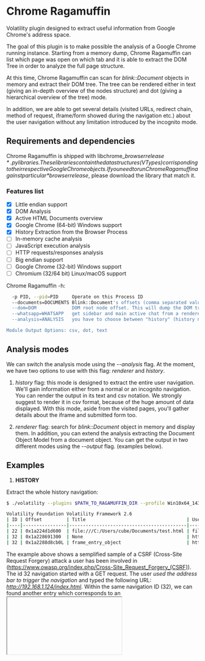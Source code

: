 # Chrome Ragamuffin
Volatility plugin designed to extract useful information from Google Chrome's address space.

The goal of this plugin is to make possible the analysis of a Google Chrome running instance. Starting from a memory dump, 
Chrome Ragamuffin can list which page was open on which tab and it is able to extract the DOM Tree in order to analyze the full page structure.

At this time, Chrome Ragamuffin can scan for *blink::Document* objects in memory and extract their DOM tree. The tree can be rendered either in text (giving an in-depth overview of the nodes structure) and dot (giving a hierarchical overview of the tree) mode.

In addition, we are able to get several details (visited URLs, redirect chain, method of request, iframe/form showed during the navigation etc.) about the user navigation without any limitation introduced by the incognito mode.

## Requirements and dependencies
Chrome Ragamuffin is shipped with libchrome_*$browserrelease*.py libraries. These libraries contain the data structures (VTypes) corrisponding to their respective Google Chrome objects. If you need to run Chrome Ragamuffin against particular *$browserrelease*, please download the library that match it.
### Features list
- [x] Little endian support
- [x] DOM Analysis
- [x] Active HTML Documents overview
- [x] Google Chrome (64-bit) Windows support
- [x] History Extraction from the Browser Process
- [ ] In-memory cache analysis
- [ ] JavaScript execution analysis
- [ ] HTTP requests/responses analysis
- [ ] Big endian support
- [ ] Google Chrome (32-bit) Windows support
- [ ] Chromium (32/64 bit) Linux/macOS support

Chrome Ragamuffin -h:

```sh
  -p PID, --pid=PID     Operate on this Process ID
  --documents=DOCUMENTS Blink::Document's offsets (comma separated values)
  --dom=DOM             DOM root node offset. This will dump the DOM tree
  --whatsapp=WHATSAPP   get sidebar and main active chat from a renderer process
  --analysis=ANALYSIS   you have to choose between "history" (history navigation from browser process) and "renderer" (document objects from the renderer process)

Module Output Options: csv, dot, text
```

## Analysis modes
We can switch the analysis mode using the *--analysis* flag. At the moment, we have two options to use with this flag: *renderer* and *history*.

1) *history* flag:
this mode is designed to extract the entire user navigation. We'll gain information either from a normal or an incognito navigation. You can render the output in its text and csv notation. We strongly suggest to render it in csv format, because of the huge amount of data displayed.
With this mode, aside from the visited pages, you'll gather details about the iframe and submitted form too.

2) *renderer* flag:
search for *blink::Document* object in memory and display them. In addition, you can extend the analysis extracting the Document Object Model from a document object.
You can get the output in two different modes using the *--output* flag. (examples below).

## Examples
1) **HISTORY**

Extract the whole history navigation:
```sh
$ ./volatility --plugins $PATH_TO_RAGAMUFFIN_DIR --profile Win10x64_14393 -f dump1.vmem chrome_ragamuffin --analysis history

Volatility Foundation Volatility Framework 2.6
| ID | Offset         | Title                                     | User typed url                            | Original request url                      | Status code | Method | Post params   | Transition                                           | Referer                                | Redirect chain                          | UTC Timestamp       | Restore type           | Type page        |
|----|----------------|-------------------------------------------|-------------------------------------------|-------------------------------------------|-------------|--------|---------------|------------------------------------------------------|----------------------------------------|-----------------------------------------|---------------------|------------------------|------------------|
| 22 | 0x1a224d1d600  | file:///C:/Users/cube/Documents/test.html | file:///C:/Users/cube/Documents/test.html | file:///C:/Users/cube/Documents/test.html | 0           | GET    | 0             | Reload page, session restore or undo close tab       | None                                   | data:text/html,chromewebdata            | 21/09/2017 08.40.22 | LAST_SESSION_CRASHED   | ERROR            |
| 32 | 0x1a228691300  | None                                      | http://192.168.1.124/index.html           | http://192.168.1.124/index.html           | 200         | GET    | 200           | User used the address bar to trigger this navigation | None                                   | http://192.168.1.124/index.html         | 21/09/2017 09.14.28 | Entry was not restored | NORMAL           |
| 32 | 0x1a2288d8cb0L | frame_entry_object                        | http://mybank.com/changepassword.php      | http://mybank.com/changepassword.php      | None        | POST   | 0x1a2288d8e20 | None                                                 | http://192.168.1.124/hghrueguoeir.html | http://192.168.1.124/changepassword.php | 21/09/2017 09.14.28 | None                   | framePath frame0 |
```

The example above shows a semplified sample of a CSRF (Cross-Site Request Forgery) attack a user has been involved in (https://www.owasp.org/index.php/Cross-Site_Request_Forgery_(CSRF)). The id 32 navigation started with a GET request. The user *used the address bar to trigger the navigation* and typed the following URL: *http://192.168.1.124/index.html*. Within the same navigation ID (32), we can found another entry which corresponds to an <iframe> (*framePath frame0*) element contained in the *index.html* page. This iframe is displaying the webpage at the *http://192.168.1.124/changepassword.php* URL and it was reached by a POST request from the *http://192.168.1.124/hghrueguoeir.html* URL (the *referer*). Using the *volshell* we can extract the information related to the submitted form which started out the POST request, dumping out the PageState object at the *Post params* address (0x1a2288d8e20):

```sh
$ ./volatility --plugins $PATH_TO_RAGAMUFFIN_DIR --profile Win10x64_14393 -f dump.vmem volshell --offset 0xffffd08754ae5780

In [1]: p = proc()

In [2]: proc_as = p.get_process_address_space()

In [3]: frame_entry = obj.Object("FrameNavigationEntry", vm=proc_as, offset=0x1a2288d8cb0) #offset field 

In [4]: frame_entry.dump_page_state()
Out[4]: '\xac\x01..\x19.......N...h.t.t.p.:././.1.9.2...1.6.8...1...1.2.4./.c.h.a.n.g.e.p.a.s.s.w.o.r.d...p.h.p...@...<.!.-.-.f.r.a.m.e.P.a.t.h. ././.<.!.-.-.f.r.a.m.e.0.-.-.>.-.-.>.....L...h.t.t.p.:././.1.9.2...1.6.8...1...1.2.4./.h.g.h.r.u.e.g.u.o.e.i.r...h.t.m.l.....\xab\x02\x07\x85\xafY\x05.\xac\x02\x07\x85\xafY\x05.\x02...........\x01...\x01.......-...**new_username**=username&**new_password=qwerty1345**...\x0e\xb8\x07\x85\xafY\x05.....B...a.p.p.l.i.c.a.t.i.o.n./.x.-.w.w.w.-.f.o.r.m.-.u.r.l.e.n.c.o.d.e.d.......'
```

This object reperesents some frame object's serialized information:
* **h.t.t.p.:././.1.9.2...1.6.8...1...1.2.4./.c.h.a.n.g.e.p.a.s.s.w.o.r.d...p.h.p** is the value of the *action* value of the form
* **new_username=username&new_password=qwerty1345** are the form fields
* **a.p.p.l.i.c.a.t.i.o.n./.x.-.w.w.w.-.f.o.r.m.-.u.r.l.e.n.c.o.d.e.d** is the mime-type of the form

To sum up, the user visited a web page (http://192.168.1.124/index.html) which contained an iframe (with src=http://192.168.1.124/hghrueguoeir.html). In the iframe, a POST request was submitted on http://mybank.com/changepassword.php web site with **username** and **password** form fields (new_username=username&new_password=qwerty1345).

2) **RENDERER**

Extract all available *blink::Document* objects in memory with their respective memory offset:
```sh
$ ./volatility --plugins $PATH_TO_RAGAMUFFIN_DIR --profile Win10x64_14393 -f dump2.vmem chrome_ragamuffin --analysis renderer

Volatility Foundation Volatility Framework 2.6
Pid      Document offset      URL                                                Title                                              DOM start address
-------- -------------------- -------------------------------------------------- -------------------------------------------------- -----------------
    4384 0x3f8c0aa25a0        https://truel.it/                                  TRUEL IT | Home                                    0x3f8c0aa3230   
    3184 0x34da48225a0        https://www.google.it/                             Google                                             0x34da4823230   
    3948 0x35c2ff825a0        https://twitter.com/                               Twitter. ? ci? che sta accadendo.                  0x35c2ff83230   
    3948 0x35c2ffc1838        https://twitter.com/i/vi...&player_id=1&rpc_init=1 Twitter web player                                 0x35c2ffc30f8   
    3948 0x35c2ffc2468        https://twitter.com/i/vi...&player_id=0&rpc_init=1 Twitter web player                                 0x35c2ffc9b98   
    3948 0x35c2ffe1838        about:blank                                        None                                               0x35c2ffe2468   
    3948 0x35c2ffe4260        about:blank                                        None                                               0x35c2ffe4e90   
    3948 0x35c2ffea3e0        about:blank                                        None                                               0x35c2ffeb010  
    3948 0x35c2ffec050        about:blank                                        None                                               0x35c2ffecc80   
    3948 0x35c30003ec0        about:blank                                        None                                               0x35c30004af0   
    3948 0x35c30009048        about:blank                                        None                                               0x35c30009c78   
    3948 0x35c30013ce8        about:blank                                        None                                               0x35c30014918   
    3948 0x35c3001d810        https://twitter.com/push_service_worker.js         None                                               0x35c3001e440   
    3588 0x4d67092f220        https://app.tutanota.com/#box                      vulwdfhvl@tuta.io - Tutanota                       0x4d67092fff0   
     540 0x3b7f3d225a0        http://192.168.1.135/econom.html                   None                                               0x3b7f3d231d0   
     540 0x3b7f3d261d0        data:text/html,chromewebdata                       138.68.93.144                                      0x3b7f3d26e60   
```
Every line in the table corresponds to a WebKit's *blink::Document* object, which describes the active HTML document rendered in a browser tab.
These information makes us able to gain an overview of the data we're going to examine in details in the next steps. For each *Document*, Chrome Ragamuffin returns the memory offset (Document offset) and the virtual address of the first DOM element (*html* tag). The *URL* and *Title* fields show us the URL of the *Document* and the *title* tag content rispectively. At last, every tab in Google Chrome is a separate thread and every object is associated to its tab PID.

Extract the DOM Tree in dot language of a document:
```sh
$ ./volatility --plugins $PATH_TO_RAGAMUFFIN_DIR --profile Win10x64_14393 -f dump2.vmem chrome_ragamuffin -p 540 --analysis renderer --documents 0x3b7f3d225a0 --dom 0x3b7f3d231d0 --output dot --output-file econom.dot
```
- http://192.168.1.135/econom.html:
![DOT DOM Tree](https://github.com/MalfurionStormrage/chrome_ragamuffin/blob/master/540.png)

Print the DOM Tree in text mode:
```sh
$ ./volatility --plugins $PATH_TO_RAGAMUFFIN_DIR --profile Win10x64_14393 -f dump2.vmem chrome_ragamuffin -p 540 --analysis renderer --documents 0x3b7f3d225a0 --dom 0x3b7f3d231d0
Volatility Foundation Volatility Framework 2.6
Node tag: html
Node attributes: {}
Memory offset: 0x3b7f3d231d0

Node tag: head
Node attributes: {}
Memory offset: 0x3b7f3d23238

Node tag: title
Node attributes: {}
Memory offset: 0x3b7f3d232a0

[...]

Node tag: img
Node attributes: {'src': './img.jpg'}
Memory offset: 0x3b7f3d23640

[..]

Node tag: iframe
Node attributes: {}
src: ./page.html
Memory offset: 0x3b7f3d237c8
Contained document offset: 0x3b7f3d261d0

Node tag: Text
Content: 

Node tag: h3
Node attributes: {}
Memory offset: 0x3b7f3d246d0

Node tag: Text
Content: YOU WON A LOT OF MONEY!

[...]
```

## Analysis with *volshell* plugin:
Below, we went through the DOM elements using the *volshell* plugin. With its help we can perform a targeted analysis on DOM's elements that we are interested in.

Get DOM Tree:

```sh
In [4]: document = obj.Object("chrome_document", vm=proc_as, offset=0x3b7f3d225a0)
In [5]: dom = chrome_ragamuffin.DOMScanner(document.documentElement, proc_as).scan()

In [6]: dom
Out[6]: 
[[_element Element] @ 0x3B7F3D231D0,
 [_element Element] @ 0x3B7F3D23238,
 [_element Element] @ 0x3B7F3D232A0,
 [_textNode TextNode] @ 0x3B7F3D23310,
 [_element Element] @ 0x3B7F3D23360,
 [_textNode TextNode] @ 0x3B7F3D233C8,
 [_element Element] @ 0x3B7F3D23418,
 [_textNode TextNode] @ 0x3B7F3D23480,
 [_element Element] @ 0x3B7F3D234D0,
 [_textNode TextNode] @ 0x3B7F3D23538,
 [_element Element] @ 0x3B7F3D23588,
 [_textNode TextNode] @ 0x3B7F3D235F0,
 [_element Element] @ 0x3B7F3D23640,
 [_element Element] @ 0x3B7F3D23710,
 [_textNode TextNode] @ 0x3B7F3D23778,
 [_html_iframe_element HTMLIframeElement] @ 0x3B7F3D237C8,
 [_textNode TextNode] @ 0x3B7F3D24680,
 [_element Element] @ 0x3B7F3D246D0,
 [_textNode TextNode] @ 0x3B7F3D24738,
 [_textNode TextNode] @ 0x3B7F3D24788,
 [_textNode TextNode] @ 0x3B7F3D247D8]
```
Search for iframe nodes:
```sh
In [8]: iframe = [x for x in dom if x.tagName == "iframe"]
In [13]: dt(iframe[0])
[_html_iframe_element HTMLIframeElement] @ 0x3B7F3D237C8
0x0   : Element                        4088604538824
0x70  : m_contentFrame                 2124868027416
0x98  : m_URL
```
Get the page contained in the iframe:
```sh
In [14]: page_contained = iframe[0].contentDocument
In [15]: page_contained
Out[15]: [_document m_document] @ 0x3B7F3D261D0
In [16]: page_contained.title
Out[16]: '138.68.93.144'
In [17]: page_contained.url_string
Out[17]: 'data:text/html,chromewebdata'
```
